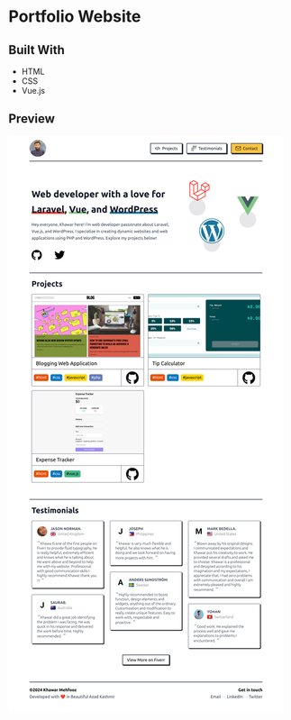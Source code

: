 # Portfolio Website

## Built With

- HTML
- CSS
- Vue.js

## Preview
![Screenshot of portfolio](./public/images/screenshot.png)

